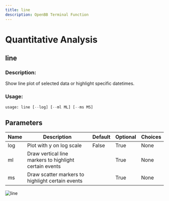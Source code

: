 ```yaml
---
title: line
description: OpenBB Terminal Function
---
```


# Quantitative Analysis

## line

### Description: 

Show line plot of selected data or highlight specific datetimes.

### Usage: 
```python
usage: line [--log] [--ml ML] [--ms MS]
```

## Parameters

| Name | Description | Default | Optional | Choices |
| ---- | ----------- | ------- | -------- | ------- |
| log | Plot with y on log scale | False | True | None |
| ml | Draw vertical line markers to highlight certain events |  | True | None |
| ms | Draw scatter markers to highlight certain events |  | True | None |


![line](https://user-images.githubusercontent.com/46355364/154307397-9c2e9325-bce6-494d-994f-a6d7db798798.png)

